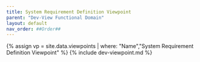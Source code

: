 ```yaml
---
title: System Requirement Definition Viewpoint
parent: "Dev-View Functional Domain"
layout: default
nav_order: ##Order##
---
```

{% assign vp = site.data.viewpoints | where: "Name","System Requirement Definition Viewpoint" %}
{% include dev-viewpoint.md %}